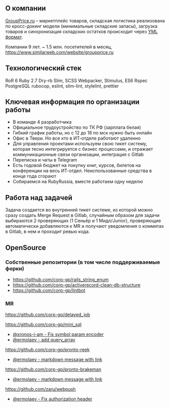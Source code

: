 ## О компании
[GroupPrice.ru](https://groupprice.ru "GroupPrice.ru") – маркетплейс товаров, складская логистика реализована по кросс-докинг модели (минимальные складские запасы), загрузка товаров и синхронизация складских остатков происходит через [YML формат](http://https://yandex.ru/support/partnermarket/export/yml.html "YML формат").

Компании 9 лет. ~ 1.5 млн. посетителей в месяц, https://www.similarweb.com/website/groupprice.ru

## Технологический стек
RoR 6
Ruby 2.7
Dry-rb
Slim, SCSS
Webpacker, Stimulus, ES6
Rspec
PostgreSQL
rubocop, eslint, slim-lint, stylelint, prettier

## Ключевая информация по организации работы

- В команде 4 разработчика
- Официальное трудоустройство по ТК РФ (зарплата белая)
- Гибкий график работы, но с 12 до 18 по мск нужно быть онлайн
- Офис в Твери. Но все кто в ИТ-отделе работают удаленно
- Для управления проектами используем свою тикет систему, которая тесно интегрируется с бизнес процессами, и отражает коммуникационные связи организации, интеграция с Gitlab
- Переписка и чаты в Telegram
- Есть годовой бюджет на покупку книг, курсов, билетов на конференции на весь ИТ-отдел. Неиспользованные средства в конце года сгорают
- Собираемся на RubyRussia, вместе работаем одну неделю

## Работа над задачей
Задача создается во внутренней тикет системе, из которой можно сразу создать Merge Request в Gitlab, случайным образом для задачи выбираются 2 проверяющих (1 Сеньёр и 1 Мидл/Junior), проверяющие автоматически добавляются к MR и получают уведомления о коммитах в Gitlab, в нем и проходит ревью кода.

## OpenSource
### Собственные репозитории (в том числе поддерживаемые форки)
- https://github.com/corp-gp/rails_string_enum
- https://github.com/corp-gp/activerecord-clean-db-structure
- https://github.com/corp-gp/lintbot
### MR
https://github.com/corp-gp/delayed_job

https://github.com/corp-gp/mini_sql
 - [@xronos-i-am - Fix symbol param encoder](https://github.com/discourse/mini_sql/pull/9)
 - [@ermolaev - add query_array](https://github.com/discourse/mini_sql/pull/10)

https://github.com/corp-gp/pronto-reek
 - [@ermolaev - markdown message with link](https://github.com/prontolabs/pronto-reek/pull/25)

https://github.com/corp-gp/pronto-brakeman
 - [@ermolaev - markdown message with link](https://github.com/prontolabs/pronto-brakeman/pull/22)

https://github.com/zaru/webpush
- [@ermolaev - Fix authorization header](https://github.com/zaru/webpush/pull/72)

